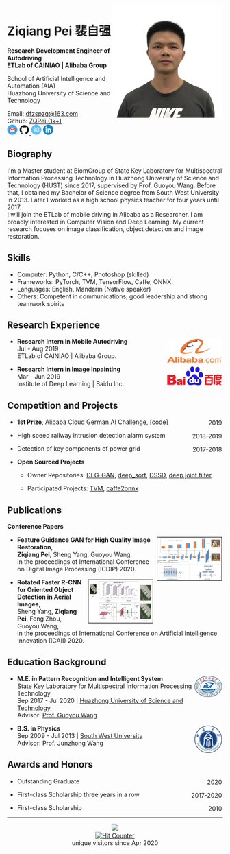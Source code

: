 <div style="float:right;border:solid 1px 000;margin:2px;"><img src="./images/profile.jpg"  width="256" ></div>

# **Ziqiang Pei 裴自强**


**Research Development Engineer of Autodriving  
ETLab of CAINIAO | Alibaba Group**

School of Artificial Intelligence and Automation (AIA)  
Huazhong University of Science and Technology

Email: [dfzspzq@163.com](mailto:dfzspzq@163.com)  
Github: [ZQPei (1k+)](https://www.github.com/ZQPei)    
<a href="mailto:dfzspzq@163.com"><img src="./images/gmail2.png" height="24"></a>
<a href="https://www.github.com/ZQPei"><img src="./images/github2.png" height="24"> </a>
<a href="https://www.zhihu.com/people/pei-zi-qiang-16"><img src="./images/zhihu.png" height="24"></a>
<a href="https://www.linkedin.com/in/%E8%87%AA%E5%BC%BA-%E8%A3%B4-6a1715110/"><img src="./images/linkedin_2.png" height="24"></a>



## **Biography**
I'm a Master student at BiomGroup of State Key Laboratory for Multispectral Information Processing Technology in Huazhong University of Science and Technology (HUST) since 2017, supervised by Prof. Guoyou Wang. Before that, I obtained my Bachelor of Science degree from South West University in 2013. Later I worked as a high school physics teacher for four years until 2017.  
I will join the ETLab of mobile driving in Alibaba as a Researcher. I am broadly interested in Computer Vision and Deep Learning. My current research focuses on image classification, object detection and image restoration.  



## **Skills**
- Computer: Python, C/C++, Photoshop (skilled)  
- Frameworks: PyTorch, TVM, TensorFlow, Caffe, ONNX
- Languages: English, Mandarin (Native speaker)
- Others: Competent in communications, good leadership and strong teamwork spirits



## **Research Experience**

<div style="float:right;border:solid 1px 000;margin:2px;"><img src="./images/alibaba_logo.jpg"  width="128" ></div>

- **Research Intern in Mobile Autodriving**  
    Jul - Aug 2019  
    ETLab of CAINIAO | Alibaba Group.


<div style="float:right;border:solid 1px 000;margin:2px;"><img src="./images/baidu_logo.jpg"  width="128" ></div>  

- **Research Intern in Image Inpainting**  
    Mar - Jun 2019  
    Institute of Deep Learning | Baidu Inc.



## **Competition and Projects**
<div style="float:right;border:solid 1px 000;margin:2px;">2019 </div>

- **1st Prize**, Alibaba Cloud German AI Challenge, [[code](https://github.com/ZQPei/Alibaba_Cloud_German_AI_Challenge_for_Earth_Observation)]  

<div style="float:right;border:solid 1px 000;margin:2px;">2018-2019</div>

- High speed railway intrusion detection alarm system  

<div style="float:right;border:solid 1px 000;margin:2px;">2017-2018</div>

- Detection of key components of power grid  


- **Open Sourced Projects**  
    - Owner Repositories: [DFG-GAN](https://github.com/ZQPei/deep_feature_guided), [deep_sort](https://www.github.com/zqpei/deep_sort_pytorch), [DSSD](https://github.com/ZQPei/DSSD), [deep joint filter](https://github.com/ZQPei/deep_joint_filter)  

    - Participated Projects: [TVM](https://www.github.com/tvm/tvm), [caffe2onnx](https://www.github.com/htshinichi/caffe-onnx)  



## **Publications**
**Conference Papers**

<div style="float:right;border:solid 1px 000;margin:2px;margin-left:7px"><img src="./images/paper1.jpg"  width="150" height="100" border="1" style="border: 1px solid black" ></div>

- **Feature Guidance GAN for High Quality Image Restoration**,  
**Ziqiang Pei**, Sheng Yang, Guoyou Wang,  
in the proceedings of International Conference on Digital Image Processing (ICDIP) 2020.  


<div style="float:right;border:solid 1px 000;margin:2px;margin-left:7px""><img src="./images/paper2.jpg"  width="150" height="100" border="1" style="border: 1px solid black" ></div>

- **Rotated Faster R-CNN for Oriented Object Detection in Aerial Images**,  
Sheng Yang, **Ziqiang Pei**, Feng Zhou, Guoyou Wang,  
in the proceedings of International Conference on Artificial Intelligence Innovation (ICAII) 2020.  


## **Education Background**

<div style="float:right;border:solid 1px 000;margin:2px;"><img src="./images/hust.jpg"  width="64" ></div>

- **M.E. in Pattern Recognition and Intelligent System**    
    State Key Laboratory for Multispectral Information Processing Technology  
    Sep 2017 - Jul 2020 | [Huazhong University of Science and Technology](http://english.hust.edu.cn/)  
    Advisor: [Prof. Guoyou Wang](http://aia.hust.edu.cn/info/1150/3435.htm)


<div style="float:right;border:solid 1px 000;margin:2px;"><img src="./images/swu.jpg"  width="64" ></div>

- **B.S. in Physics**   
    Sep 2009 - Jul 2013 | [South West University](http://www.swu.edu.cn/)  
    Advisor: Prof. Junzhong Wang



## **Awards and Honors**
<div style="float:right;border:solid 1px 000;margin:2px;">2020</div>

- Outstanding Graduate  

<div style="float:right;border:solid 1px 000;margin:2px;">2017-2020</div>

- First-class Scholarship three years in a row  

<div style="float:right;border:solid 1px 000;margin:2px;">2010</div>

- First-class Scholarship  


<hr size="3">

<div align="center" width="256">
<!-- <script type='text/javascript' id='clustrmaps' src='//cdn.clustrmaps.com/map_v2.js?cl=ffffff&w=a&t=tt&d=-6oNDo0g9KDgYDv2ds7zodPn3XDfyIJnPQBIHVuzKa8&co=2d78ad&ct=ffffff&cmo=3acc3a&cmn=ff5353'></script> -->
<a href='https://clustrmaps.com/site/1b6ir'  title='Visit tracker'><img src='//clustrmaps.com/map_v2.png?cl=ffffff&w=a&t=tt&d=-6oNDo0g9KDgYDv2ds7zodPn3XDfyIJnPQBIHVuzKa8&co=2d78ad&ct=ffffff'/></a>
</div>


<div align="center" width="256">
<a href="https://www.easycounter.com/">
<img src="https://www.easycounter.com/counter.php?dfzspzq"
border="0" alt="Hit Counter"></a>
<br>unique visitors since Apr 2020
<!-- <br><a href="https://www.easycounter.com/">HTML Counter</a> -->
</div>


<!-- Google Analytics -->
<!-- <script>
(function(i,s,o,g,r,a,m){i['GoogleAnalyticsObject']=r;i[r]=i[r]||function(){
(i[r].q=i[r].q||[]).push(arguments)},i[r].l=1*new Date();a=s.createElement(o),
m=s.getElementsByTagName(o)[0];a.async=1;a.src=g;m.parentNode.insertBefore(a,m)
})(window,document,'script','https://www.google-analytics.com/analytics.js','ga');

ga('create', 'UA-162524994-1', 'auto');
ga('send', 'pageview');
</script> -->
<!-- End Google Analytics -->
    
